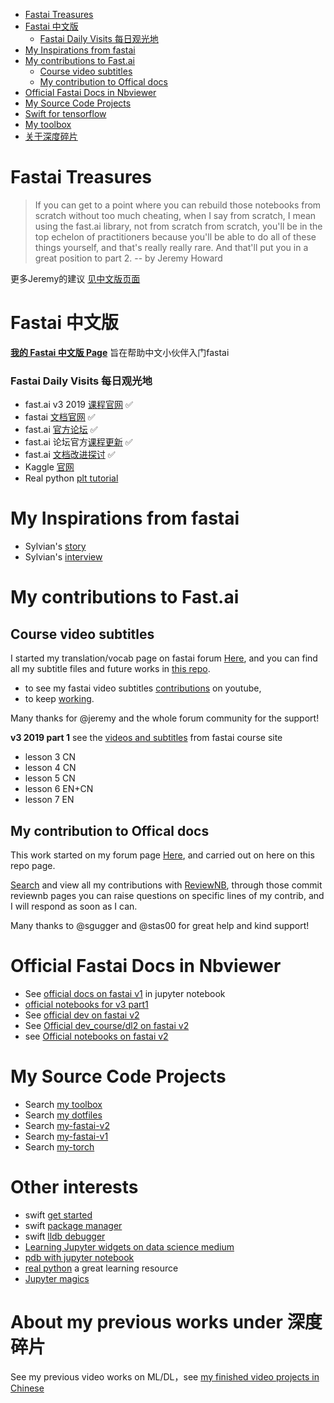 <!-- TOC -->

- [Fastai Treasures](#fastai-treasures)
- [Fastai 中文版](#fastai-%E4%B8%AD%E6%96%87%E7%89%88)
  - [Fastai Daily Visits 每日观光地](#fastai-daily-visits-%E6%AF%8F%E6%97%A5%E8%A7%82%E5%85%89%E5%9C%B0)
- [My Inspirations from fastai](#my-inspirations-from-fastai)
- [My contributions to Fast.ai](#my-contributions-to-fastai)
  - [Course video subtitles](#course-video-subtitles)
  - [My contribution to Offical docs](#my-contribution-to-offical-docs)
- [Official Fastai Docs in Nbviewer](#official-fastai-docs-in-nbviewer)
- [My Source Code Projects](#my-source-code-projects)
- [Swift for tensorflow](#swift-for-tensorflow)
- [My toolbox](#my-toolbox)
- [关于深度碎片](#%E5%85%B3%E4%BA%8E%E6%B7%B1%E5%BA%A6%E7%A2%8E%E7%89%87)

<!-- /TOC -->

# Fastai Treasures

> If you can get to a point where you can rebuild those notebooks from scratch without too much cheating, when I say from scratch, I mean using the fast.ai library, not from scratch from scratch, you'll be in the top echelon of practitioners because you'll be able to do all of these things yourself, and that's really really rare. And that'll put you in a great position to part 2. -- by Jeremy Howard

更多Jeremy的建议 [见中文版页面](https://forums.fast.ai/t/fast-ai-v3-2019/39325)


# Fastai 中文版
[**我的 Fastai 中文版 Page**](https://forums.fast.ai/t/fast-ai-v3-2019/39325) 旨在帮助中文小伙伴入门fastai

### Fastai Daily Visits 每日观光地
- fast.ai v3 2019 [课程官网](https://course.fast.ai/) ✅     
- fastai [文档官网](https://docs.fast.ai/) ✅     
- fast.ai [官方论坛](https://forums.fast.ai/) ✅     
- fast.ai 论坛官方[课程更新](https://forums.fast.ai/t/faq-resources-and-official-course-updates/27934) ✅    
- fast.ai [文档改进探讨](https://forums.fast.ai/t/documentation-improvements/32550) ✅    
- Kaggle [官网](https://www.kaggle.com/)       
- Real python [plt tutorial](https://realpython.com/python-matplotlib-guide/#why-can-matplotlib-be-confusing)     

# My Inspirations from fastai
- Sylvian's [story](https://www.fast.ai/2019/01/02/one-year-of-deep-learning/)
- Sylvian's [interview](https://github.com/EmbraceLife/fastai_treasures/issues/1#issuecomment-490877167)

# My contributions to Fast.ai

## Course video subtitles
I started my translation/vocab page on fastai forum [Here](https://forums.fast.ai/t/deep-learning-vocab-en-vs-cn/42297?u=daniel), and you can find all my subtitle files and future works in [this repo](https://github.com/EmbraceLife/fastai_courses_translation_EN2CN).

- to see my fastai video subtitles [contributions](https://www.youtube.com/timedtext_cs_panel?o=U&ar=2) on youtube,
- to keep [working](https://www.youtube.com/my_videos?o=U&ar=2).


Many thanks for @jeremy and the whole forum community for the support!

**v3 2019 part 1**
see the [videos and subtitles](https://course.fast.ai/videos/?lesson=3) from fastai course site
- lesson 3 CN
- lesson 4 CN
- lesson 5 CN
- lesson 6 EN+CN
- lesson 7 EN

## My contribution to Offical docs
This work started on my forum page [Here](https://forums.fast.ai/t/fast-ai-v3-2019/39325/92?u=daniel), and carried out on here on this repo page.

[Search](https://github.com/fastai/fastai/pulls?page=1&q=is%3Apr+author%3AEmbraceLife+is%3Aclosed) and view all my contributions with [ReviewNB](https://www.reviewnb.com/), through those commit reviewnb pages you can raise questions on specific lines of my contrib, and I will respond as soon as I can.

Many thanks to @sgugger and @stas00 for great help and kind support!

# Official Fastai Docs in Nbviewer
- See [official docs on fastai v1](https://nbviewer.jupyter.org/github/fastai/fastai/tree/master/docs_src/?flush_cache=true) in jupyter notebook     
- [official notebooks for v3 part1](https://nbviewer.jupyter.org/github/fastai/course-v3/tree/master/nbs/?flush_cache=true/)     
- See [official dev on fastai v2](https://nbviewer.jupyter.org/github/fastai/fastai_docs/tree/master/dev/?flush_cache=true)     
- See [Official dev_course/dl2 on fastai v2](https://nbviewer.jupyter.org/github/fastai/fastai_docs/tree/master/dev_course/dl2/?flush_cache=true)
- see [Official notebooks on fastai v2](https://nbviewer.jupyter.org/github/fastai/fastai_docs/tree/master/dev_nb/?flush_cache=true)


# My Source Code Projects
- Search [my toolbox](https://github.com/EmbraceLife/fastai_treasures/blob/master/my_tools.md)
- Search [my dotfiles](https://github.com/EmbraceLife/fastai_treasures/tree/master/my_workstation/my_dot_files)
- Search [my-fastai-v2](https://github.com/EmbraceLife/fastai_treasures/blob/master/my_workstation/my-v2/README.md)
- Search [my-fastai-v1](https://github.com/EmbraceLife/fastai/tree/doc_source/)
- Search [my-torch](https://github.com/EmbraceLife/doc_torch)

# Other interests
- swift [get started](https://swift.org/getting-started/#installing-swift)
- swift [package manager](https://swift.org/package-manager/)
- swift [lldb debugger](https://lldb.llvm.org/use/map.html)
- [Learning Jupyter widgets on data science medium](https://towardsdatascience.com/search?q=jupyter%20widget)      
- [pdb with jupyter notebook](https://www.blog.pythonlibrary.org/2018/10/17/jupyter-notebook-debugging/)     
- [real python](https://realpython.com/) a great learning resource
- [Jupyter magics](https://ipython.readthedocs.io/en/stable/interactive/magics.html#cell-magics)


# About my previous works under 深度碎片

See my previous video works on ML/DL，see [my finished video projects in Chinese](https://github.com/EmbraceLife/shendusuipian#%E5%B7%B2%E5%AE%8C%E6%88%90%E9%A1%B9%E7%9B%AE)
